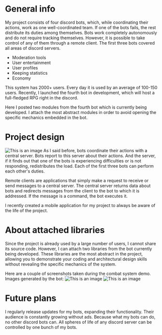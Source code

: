 # General info
My project consists of four discord bots, which, while coordinating their actions, work as one well-coordinated team. If one of the bots fails, the rest distribute its duties among themselves. Bots work completely autonomously and do not require tracking themselves. However, it is possible to take control of any of them through a remote client.
The first three bots covered all areas of discord servers.

- Moderation tools
- User entertainment
- User profiles
- Keeping statistics
- Economy

This system has 2000+ users. Every day it is used by an average of 100-150 users. Recently, I launched the fourth bot in development, which will host a full-fledged RPG right in the discord. 

Here I posted two modules from the fourth bot which is currently being developed. I attach the most abstract modules in order to avoid opening the specific mechanics embedded in the bot.

# Project design
![This is an image](https://imageup.ru/img2/3991591/pdfdiag-cropped_page-0001.jpg)
As I said before, bots coordinate their actions with a central server. Bots report to this server about their actions. And the server, if it finds out that one of the bots is experiencing difficulties or is not responding, redistributes the load. Each of the first three bots can perform each other's duties.

Remote clients are applications that simply make a request to receive or send messages to a central server. The central server returns data about bots and redirects messages from the client to the bot to which it is addressed. If the message is a command, the bot executes it.

I recently created a mobile application for my project to always be aware of the life of the project.
# About attached libraries
Since the project is already used by a large number of users, I cannot share its source code. However, I can attach two libraries from the bot currently being developed. These libraries are the most abstract in the project, allowing you to demonstrate your coding and architectural design skills without revealing the specific mechanics of the system.

Here are a couple of screenshots taken during the combat system demo. Images generated by the bot:
![This is an image](https://im.wampi.ru/2022/08/06/img1.png)
![This is an image](https://im.wampi.ru/2022/08/06/img2.png)

# Future plans
I regularly release updates for my bots, expanding their functionality. Their audience is constantly growing without ads. Because what my bots can do, no other discord bots can. All spheres of life of any discord server can be controlled by one bunch of my bots.
